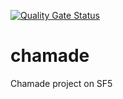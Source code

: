 [![Quality Gate Status](https://sonarcloud.io/api/project_badges/measure?project=Tutt-J_chamade&metric=alert_status)](https://sonarcloud.io/dashboard?id=Tutt-J_chamade)
# chamade
Chamade project on SF5
